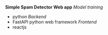 **Simple Spam Detector Web app**
 *Model training*
   - python
  *Backend*
  - FastAPI python web framework
  *Frontend*
  - reactjs

